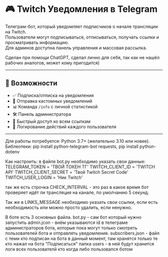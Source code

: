 # 🎮 Twitch Уведомления в Telegram

Телеграм-бот, который уведомляет подписчиков о начале трансляции на Twitch.  
Пользователи могут подписываться, отписываться, получать ссылки и просматривать информацию.  
Для админов доступна панель управления и массовая рассылка. 

Сделан при помощи ChatGPT, сделал лично для себя, так как не нашёл рабочих аналогов, может кому пригодится) 

---

## 🚀 Возможности

- ✅ Подписка/отписка на уведомления
- 🔔 Отправка кастомных уведомлений
- 📊 Команда `/info` с личной статистикой
- 🛠 Панель администратора
- 🔗 Быстрый доступ ко всем ссылкам
- 📁 Логирование действий каждого пользователя

---

Для работы потребуется: 
Python 3.7+ (желательно 3.10 или новее).
Библеотеки: pip install python-telegram-bot requests, pip install python-dotenv

Как настроить: 
в файле bot.py необходимо указать свои данные:
TELEGRAM_TOKEN = 'ТВОЙ ТОКЕН ТГ'
TWITCH_CLIENT_ID = 'TWITCH API'
TWITCH_CLIENT_SECRET = 'Твой Twitch Secret Code'
TWITCH_USER_LOGIN = 'Ник Twitch'

так же есть строчка CHECK_INTERVAL - это раз в какое время бот проверяет идёт ли трансляция на канале, по умолчанию 5 секунд.

Так же в LINKS_MESSAGE необходимо указать свои ссылки, если есть необходимость или можно просто удалить, если ненужно.

В боте есть 3 основных файла.
bot.py - сам бот который нужно запустить
admin.jcon - внём указываются id в телеграме администраторов бота, которые пока могут только смотреть пользователей бота и отправлять уведомления.
subscribers.json - файл с теми кто подписан на бота в данный момент, там хранятся только те кто нажал на бота "Подписаться"
папка users - в ней будут хранится логи всех пользователй кто когда либо пользовался ботом

